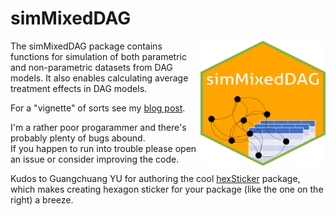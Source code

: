 # simMixedDAG

<img src='inst/simMixedDAGhex.png' align="right" height="200" width = "200" />


The simMixedDAG package contains functions for simulation of both
parametric and non-parametric datasets from DAG models. It also enables calculating
average treatment effects in DAG models.

For a "vignette" of sorts see my [blog post](link).

I'm a rather poor progarammer and there's probably plenty of bugs abound.  
If you happen to run into trouble please open an issue or consider improving the code.

Kudos to Guangchuang YU for authoring the cool [hexSticker](https://github.com/GuangchuangYu/hexSticker) package, which makes creating hexagon sticker for your package (like the one on the right) a breeze.  
